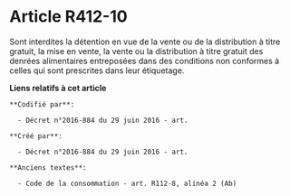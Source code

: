 # Article R412-10

Sont interdites la détention en vue de la vente ou de la distribution à titre gratuit, la mise en vente, la vente ou la
distribution à titre gratuit des denrées alimentaires entreposées dans des conditions non conformes à celles qui sont
prescrites dans leur étiquetage.

**Liens relatifs à cet article**

	**Codifié par**:

	  - Décret n°2016-884 du 29 juin 2016 - art.

	**Créé par**:

	  - Décret n°2016-884 du 29 juin 2016 - art.

	**Anciens textes**:

	  - Code de la consommation - art. R112-8, alinéa 2 (Ab)
